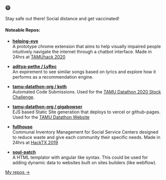 ### 😷
Stay safe out there! Social distance and get vaccinated!

#### Noteable Repos:
- **[helping-eye](https://github.com/geooot/helping-eye)**</br>
  A prototype chrome extension that aims to help visually impaired people intuitively navigate the internet through a chatbot interface. Made in 24hrs at [TAMUhack 2020](https://tamuhack.com)
  
- **[aditya-pethe / LyRec](https://github.com/aditya-pethe/LyRec)**</br>
  An expirement to see similar songs based on lyrics and explore how it performs as a recommendation engine.
   
- **[tamu-datathon-org / koth](https://github.com/tamu-datathon-org/koth)**</br>
  Automated Code Submissions. Used for the [TAMU Datathon 2020 Stock Challenge](https://tamudatathon.com/challenges#td_stock).
  
- **[tamu-datathon-org / gigabowser](https://github.com/tamu-datathon-org/gigabowser)**</br>
  EJS based Static Site generation that deploys to vercel or github-pages. Used for the [TAMU Datathon Website](https://tamudatathon.com)
  
- **[fullhouse](https://github.com/geooot/fullhouse)**</br>
  Communal Inventory Management for Social Service Centers designed to reduce waste and give each community their specific needs. Made in 24hrs at [HackTX 2019](https://hacktx.com)
  
- **[soul-patch](https://github.com/geooot/soul-patch)**</br>
  A HTML templator with angular like syntax. This could be used for adding dynamic data to websites built on sites builders (like webflow).
 

[My repos →](https://github.com/geooot?tab=repositories)
